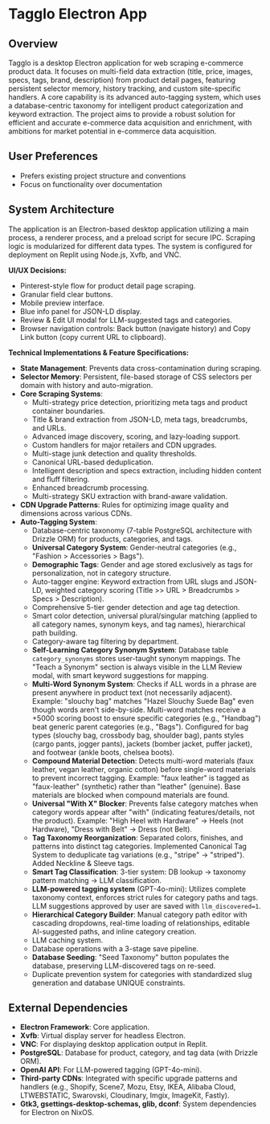 # Tagglo Electron App

## Overview
Tagglo is a desktop Electron application for web scraping e-commerce product data. It focuses on multi-field data extraction (title, price, images, specs, tags, brand, description) from product detail pages, featuring persistent selector memory, history tracking, and custom site-specific handlers. A core capability is its advanced auto-tagging system, which uses a database-centric taxonomy for intelligent product categorization and keyword extraction. The project aims to provide a robust solution for efficient and accurate e-commerce data acquisition and enrichment, with ambitions for market potential in e-commerce data acquisition.

## User Preferences
- Prefers existing project structure and conventions
- Focus on functionality over documentation

## System Architecture
The application is an Electron-based desktop application utilizing a main process, a renderer process, and a preload script for secure IPC. Scraping logic is modularized for different data types. The system is configured for deployment on Replit using Node.js, Xvfb, and VNC.

**UI/UX Decisions:**
- Pinterest-style flow for product detail page scraping.
- Granular field clear buttons.
- Mobile preview interface.
- Blue info panel for JSON-LD display.
- Review & Edit UI modal for LLM-suggested tags and categories.
- Browser navigation controls: Back button (navigate history) and Copy Link button (copy current URL to clipboard).

**Technical Implementations & Feature Specifications:**
- **State Management**: Prevents data cross-contamination during scraping.
- **Selector Memory**: Persistent, file-based storage of CSS selectors per domain with history and auto-migration.
- **Core Scraping Systems**:
    - Multi-strategy price detection, prioritizing meta tags and product container boundaries.
    - Title & brand extraction from JSON-LD, meta tags, breadcrumbs, and URLs.
    - Advanced image discovery, scoring, and lazy-loading support.
    - Custom handlers for major retailers and CDN upgrades.
    - Multi-stage junk detection and quality thresholds.
    - Canonical URL-based deduplication.
    - Intelligent description and specs extraction, including hidden content and fluff filtering.
    - Enhanced breadcrumb processing.
    - Multi-strategy SKU extraction with brand-aware validation.
- **CDN Upgrade Patterns**: Rules for optimizing image quality and dimensions across various CDNs.
- **Auto-Tagging System**:
    - Database-centric taxonomy (7-table PostgreSQL architecture with Drizzle ORM) for products, categories, and tags.
    - **Universal Category System**: Gender-neutral categories (e.g., "Fashion > Accessories > Bags").
    - **Demographic Tags**: Gender and age stored exclusively as tags for personalization, not in category structure.
    - Auto-tagger engine: Keyword extraction from URL slugs and JSON-LD, weighted category scoring (Title >> URL > Breadcrumbs > Specs > Description).
    - Comprehensive 5-tier gender detection and age tag detection.
    - Smart color detection, universal plural/singular matching (applied to all category names, synonym keys, and tag names), hierarchical path building.
    - Category-aware tag filtering by department.
    - **Self-Learning Category Synonym System**: Database table `category_synonyms` stores user-taught synonym mappings. The "Teach a Synonym" section is always visible in the LLM Review modal, with smart keyword suggestions for mapping.
    - **Multi-Word Synonym System**: Checks if ALL words in a phrase are present anywhere in product text (not necessarily adjacent). Example: "slouchy bag" matches "Hazel Slouchy Suede Bag" even though words aren't side-by-side. Multi-word matches receive a +5000 scoring boost to ensure specific categories (e.g., "Handbag") beat generic parent categories (e.g., "Bags"). Configured for bag types (slouchy bag, crossbody bag, shoulder bag), pants styles (cargo pants, jogger pants), jackets (bomber jacket, puffer jacket), and footwear (ankle boots, chelsea boots).
    - **Compound Material Detection**: Detects multi-word materials (faux leather, vegan leather, organic cotton) before single-word materials to prevent incorrect tagging. Example: "faux leather" is tagged as "faux-leather" (synthetic) rather than "leather" (genuine). Base materials are blocked when compound materials are found.
    - **Universal "With X" Blocker**: Prevents false category matches when category words appear after "with" (indicating features/details, not the product). Example: "High Heel with Hardware" → Heels (not Hardware), "Dress with Belt" → Dress (not Belt).
    - **Tag Taxonomy Reorganization**: Separated colors, finishes, and patterns into distinct tag categories. Implemented Canonical Tag System to deduplicate tag variations (e.g., "stripe" → "striped"). Added Neckline & Sleeve tags.
    - **Smart Tag Classification**: 3-tier system: DB lookup → taxonomy pattern matching → LLM classification.
    - **LLM-powered tagging system** (GPT-4o-mini): Utilizes complete taxonomy context, enforces strict rules for category paths and tags. LLM suggestions approved by user are saved with `llm_discovered=1`.
    - **Hierarchical Category Builder**: Manual category path editor with cascading dropdowns, real-time loading of relationships, editable AI-suggested paths, and inline category creation.
    - LLM caching system.
    - Database operations with a 3-stage save pipeline.
    - **Database Seeding**: "Seed Taxonomy" button populates the database, preserving LLM-discovered tags on re-seed.
    - Duplicate prevention system for categories with standardized slug generation and database UNIQUE constraints.

## External Dependencies
- **Electron Framework**: Core application.
- **Xvfb**: Virtual display server for headless Electron.
- **VNC**: For displaying desktop application output in Replit.
- **PostgreSQL**: Database for product, category, and tag data (with Drizzle ORM).
- **OpenAI API**: For LLM-powered tagging (GPT-4o-mini).
- **Third-party CDNs**: Integrated with specific upgrade patterns and handlers (e.g., Shopify, Scene7, Mozu, Etsy, IKEA, Alibaba Cloud, LTWEBSTATIC, Swarovski, Cloudinary, Imgix, ImageKit, Fastly).
- **Gtk3, gsettings-desktop-schemas, glib, dconf**: System dependencies for Electron on NixOS.
